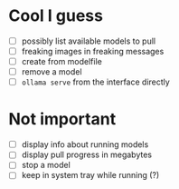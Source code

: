 # Cool I guess

- [ ] possibly list available models to pull
- [ ] freaking images in freaking messages
- [ ] create from modelfile
- [ ] remove a model
- [ ] `ollama serve` from the interface directly

# Not important

- [ ] display info about running models
- [ ] display pull progress in megabytes
- [ ] stop a model
- [ ] keep in system tray while running (?)
